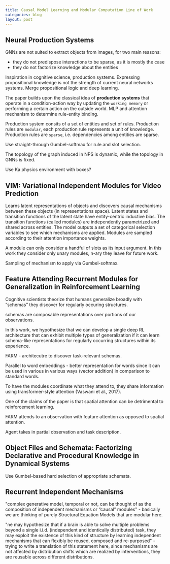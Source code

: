 ```yaml
---
title: Causal Model Learning and Modular Computation Line of Work
categories: blog
layout: post
---
```


## Neural Production Systems

GNNs are not suited to extract objects from images, for two main reasons:
* they do not predispose interactions to be sparse, as it is mostly the case
* they do not factorize knowledge about the entities

Inspiration in cognitive science, production systems.
Expressing propositional knowledge is not the strength of current neural networks systems.
Merge propositional logic and deep learning.

The paper builds upon the classical idea of **production systems** that operate in a condition-action way by updating the `working memory` or performing a certain action on the outside world.
MLP and attention mechanism to determine rule-entity binding.

Production system consits of a set of entities and set of rules.
Production rules are `modular`, each production rule represents a unit of knowledge.  
Production rules are `sparse`, i.e. dependencies among entities are sparse.

Use straight-through Gumbel-softmax for rule and slot selection.

The topology of the graph induced in NPS is dynamic, while the topology in GNNs is fixed.

Use Ka physics environment with boxes?


## VIM: Variational Independent Modules for Video Prediction

Learns latent representations of objects and discovers causal mechanisms between these objects (in representations space).
Latent states and transition functions of the latent state have entity-centric inductive bias. 
The transition functions (called modules) are independently parametrized and shared across entities.
The model outputs a set of categorical selection variables to see which mechanisms are applied.
Modules are sampled according to their attention importance weights.

A module can only consider a handful of slots as its input argument.
In this work they consider only unary modules, n-ary they leave for future work. 

Sampling of mechanism to apply via Gumbel-softmax.

## Feature Attending Recurrent Modules for Generalization in Reinforcement Learning

Cognitive scientists theorize that humans generalize broadly with “schemas” they discover for regularly occuring structures.

schemas are composable representations over portions of our observations.

In this work, we hypothesize that we can develop a single deep RL architecture that can exhibit multiple types of generalization if it can
learn schema-like representations for regularly occurring structures within its experience.

FARM - architecutre to discover task-relevant schemas.

Parallel to word embeddings - better representation for words since it can be used in various in various ways (vector addition) in comparison to standard words.

To have the modules coordinate what they attend to, they share information using transformer-style attention (Vaswani et al., 2017).

One of the claims of the paper is that spatial attention can be detrimental to reinforcement learning.

FARM attends to an observation with feature attention as opposed to spatial attention. 

Agent takes in partial observation and task description. 


## Object Files and Schemata: Factorizing Declarative and Procedural Knowledge in Dynamical Systems

Use Gumbel-based hard selection of appropriate schemata.


## Recurrent Independent Mechanisms

"complex generative model, temporal or not, can be thought of as the composition of
independent mechanisms or “causal” modules" - basically we are thinking of purely Structural Equation Models that are modular here.

"ne may hypothesize
that if a brain is able to solve multiple problems beyond a single i.i.d. (independent and identically
distributed) task, they may exploit the existence of this kind of structure by learning independent
mechanisms that can flexibly be reused, composed and re-purposed" - trying to write a translation of this statement here, since mechanisms are not affected by distribution shifts which are realized by interventions, they are reusable across different distributions.



